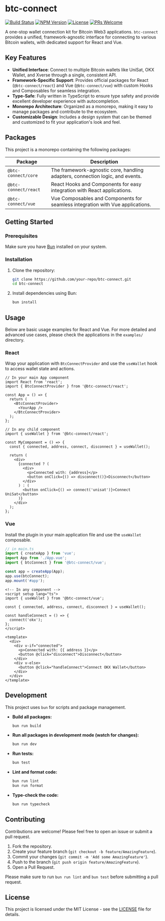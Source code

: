 # btc-connect

[![Build Status](https://img.shields.io/badge/build-passing-brightgreen)](https://github.com/your-repo/btc-connect)
[![NPM Version](https://img.shields.io/npm/v/@btc-connect/core)](https://www.npmjs.com/package/@btc-connect/core)
[![License](https://img.shields.io/badge/license-MIT-blue)](LICENSE)
[![PRs Welcome](https://img.shields.io/badge/PRs-welcome-brightgreen.svg)](CONTRIBUTING.md)

A one-stop wallet connection kit for Bitcoin Web3 applications. `btc-connect` provides a unified, framework-agnostic interface for connecting to various Bitcoin wallets, with dedicated support for React and Vue.

## Key Features

- **Unified Interface**: Connect to multiple Bitcoin wallets like UniSat, OKX Wallet, and Xverse through a single, consistent API.
- **Framework-Specific Support**: Provides official packages for React (`@btc-connect/react`) and Vue (`@btc-connect/vue`) with custom Hooks and Composables for seamless integration.
- **Type-Safe**: Fully written in TypeScript to ensure type safety and provide excellent developer experience with autocompletion.
- **Monorepo Architecture**: Organized as a monorepo, making it easy to manage packages and contribute to the ecosystem.
- **Customizable Design**: Includes a design system that can be themed and customized to fit your application's look and feel.

## Packages

This project is a monorepo containing the following packages:

| Package                   | Description                                                                  |
| ------------------------- | ---------------------------------------------------------------------------- |
| `@btc-connect/core`       | The framework-agnostic core, handling adapters, connection logic, and events. |
| `@btc-connect/react`      | React Hooks and Components for easy integration with React applications.     |
| `@btc-connect/vue`        | Vue Composables and Components for seamless integration with Vue applications. |

## Getting Started

### Prerequisites

Make sure you have [Bun](https://bun.sh/) installed on your system.

### Installation

1.  Clone the repository:
    ```bash
    git clone https://github.com/your-repo/btc-connect.git
    cd btc-connect
    ```

2.  Install dependencies using Bun:
    ```bash
    bun install
    ```

## Usage

Below are basic usage examples for React and Vue. For more detailed and advanced use cases, please check the applications in the `examples/` directory.

### React

Wrap your application with `BtcConnectProvider` and use the `useWallet` hook to access wallet state and actions.

```tsx
// In your main App component
import React from 'react';
import { BtcConnectProvider } from '@btc-connect/react';

const App = () => {
  return (
    <BtcConnectProvider>
      <YourApp />
    </BtcConnectProvider>
  );
};

// In any child component
import { useWallet } from '@btc-connect/react';

const MyComponent = () => {
  const { connected, address, connect, disconnect } = useWallet();

  return (
    <div>
      {connected ? (
        <div>
          <p>Connected with: {address}</p>
          <button onClick={() => disconnect()}>Disconnect</button>
        </div>
      ) : (
        <button onClick={() => connect('unisat')}>Connect UniSat</button>
      )}
    </div>
  );
};
```

### Vue

Install the plugin in your main application file and use the `useWallet` composable.

```ts
// in main.ts
import { createApp } from 'vue';
import App from './App.vue';
import { btcConnect } from '@btc-connect/vue';

const app = createApp(App);
app.use(btcConnect);
app.mount('#app');
```

```vue
<!-- In any component -->
<script setup lang="ts">
import { useWallet } from '@btc-connect/vue';

const { connected, address, connect, disconnect } = useWallet();

const handleConnect = () => {
  connect('okx');
};
</script>

<template>
  <div>
    <div v-if="connected">
      <p>Connected with: {{ address }}</p>
      <button @click="disconnect">Disconnect</button>
    </div>
    <div v-else>
      <button @click="handleConnect">Connect OKX Wallet</button>
    </div>
  </div>
</template>
```

## Development

This project uses `bun` for scripts and package management.

-   **Build all packages:**
    ```bash
    bun run build
    ```

-   **Run all packages in development mode (watch for changes):**
    ```bash
    bun run dev
    ```

-   **Run tests:**
    ```bash
    bun test
    ```

-   **Lint and format code:**
    ```bash
    bun run lint
    bun run format
    ```

-   **Type-check the code:**
    ```bash
    bun run typecheck
    ```

## Contributing

Contributions are welcome! Please feel free to open an issue or submit a pull request.

1.  Fork the repository.
2.  Create your feature branch (`git checkout -b feature/AmazingFeature`).
3.  Commit your changes (`git commit -m 'Add some AmazingFeature'`).
4.  Push to the branch (`git push origin feature/AmazingFeature`).
5.  Open a Pull Request.

Please make sure to run `bun run lint` and `bun test` before submitting a pull request.

## License

This project is licensed under the MIT License - see the [LICENSE](LICENSE) file for details.

